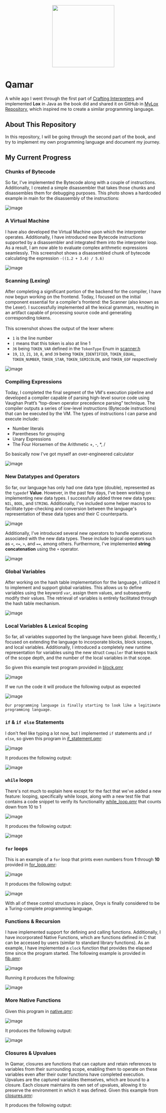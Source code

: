 <div align="center">
  <img src="https://github.com/OmarAzizi/Qamar/assets/110500643/3271cf3d-60ad-434b-a910-f0b3d1a7f5d9" height="200" width="200">
</div>

# Qamar
A while ago I went through the first part of [Crafting Interpreters](https://craftinginterpreters.com/) and implemented **Lox** in Java as the book did and shared it on GitHub in [MyLox Repository](https://github.com/OmarAzizi/MyLox), which inspired me to create a similar programming language.

## About This Repository
In this repository, I will be going through the second part of the book, and try to implement my own programming language and document my journey.

## My Current Progress
### Chunks of Bytecode
So far, I've implemented the Bytecode along with a couple of instructions. Additionally, I created a simple disassembler that takes those chunks and disassembles them for debugging purposes. This photo shows a hardcoded example in main for the disassembly of the instructions:

![image](https://github.com/OmarAzizi/clox/assets/110500643/a3101208-9e3b-4ab4-8bca-00531782d7f6)

### A Virtual Machine
I have also developed the Virtual Machine upon which the interpreter operates. Additionally, I have introduced new Bytecode instructions supported by a disassembler and integrated them into the interpreter loop. As a result, I am now able to evaluate complex arithmetic expressions seamlessly. This screenshot shows a disassembled chunk of bytecode calculating the expression `-((1.2 + 3.4) / 5.6)`

![image](https://github.com/OmarAzizi/clox/assets/110500643/cba5db4c-2a1f-4a9a-b25d-beb85acc580c)

### Scanning (Lexing)
After completing a significant portion of the backend for the compiler, I have now begun working on the frontend. Today, I focused on the initial component essential for a compiler's frontend: the Scanner (also known as the Lexer). I successfully implemented all the lexical grammars, resulting in an artifact capable of processing source code and generating corresponding tokens.
<br><br>
This screenshot shows the output of the lexer where:
- `1` is the line number
- `|` means that this token is also at line 1
- `36` being `TOKEN_VAR` defined in the `TokenType` Enum in [scanner.h](https://github.com/OmarAzizi/clox/blob/main/scanner.h)
- `19`, `13`, `21`, `10`, `8`, and `39` being `TOKEN_IDENTIFIER`, `TOKEN_EQUAL`, `TOKEN_NUMBER`, `TOKEN_STAR`, `TOKEN_SEMICOLON`, and `TOKEN_EOF` respectively

![image](https://github.com/OmarAzizi/clox/assets/110500643/97d4fd60-d601-4162-af51-2d7edd77d56d)

### Compiling Expressions
Today, I completed the final segment of the VM's execution pipeline and developed a compiler capable of parsing high-level source code using Vaughan Pratt’s “top-down operator precedence parsing” technique. The compiler outputs a series of low-level instructions (Bytecode instructions) that can be executed by the VM. The types of instructions I can parse and execute include:
- Number literals
- Parentheses for grouping
- Unary Expressions
- The Four Horsemen of the Arithmetic +, -, *, /

So basically now I've got myself an over-engineered calculator

![image](https://github.com/OmarAzizi/clox/assets/110500643/1040976c-dd01-43de-b2db-dabcbf589f79)

### New Datatypes and Operators
So far, our language has only had one data type (double), represented as the `typedef` **Value**. However, in the past few days, I've been working on implementing new data types. I successfully added three new data types: `NIL`, `BOOL`, and `STRING`. Additionally, I've included some helper macros to facilitate type-checking and conversion between the language's representation of these data types and their C counterparts.

![image](https://github.com/OmarAzizi/clox/assets/110500643/7fdcbeb9-b64f-40fb-bc3e-1bbf8aa241a2)

Additionally, I've introduced several new operators to handle operations associated with the new data types. These include logical operators such as `<`, `<=`, `>`, and `==`, among others. Furthermore, I've implemented **string concatenation** using the `+` operator.

![image](https://github.com/OmarAzizi/clox/assets/110500643/c0b671e9-17da-4b5e-9ee4-3c1c6b8137b2)

### Global Variables
After working on the hash table implementation for the language, I utilized it to implement and support global variables. This allows us to define variables using the keyword `var`, assign them values, and subsequently modify their values. The retrieval of variables is entirely facilitated through the hash table mechanism.

![image](https://github.com/OmarAzizi/Onyx/assets/110500643/14083a3f-cb7d-4eb3-a4e3-2e6b1d16be71)

### Local Variables & Lexical Scoping
So far, all variables supported by the language have been global. Recently, I focused on extending the language to incorporate blocks, block scopes, and local variables. Additionally, I introduced a completely new runtime representation for variables using the new struct `Compiler` that keeps track of the scope depth, and the number of the local variables in that scope.

So given this example test program provided in [block.qmr](https://github.com/OmarAzizi/Onyx/blob/main/tests/block.qmr)

![image](https://github.com/OmarAzizi/Onyx/assets/110500643/73b9704e-5d18-47e0-96c0-3d6e2df3fd86)

If we run the code it will produce the following output as expected

![image](https://github.com/OmarAzizi/Onyx/assets/110500643/c6cf395a-a62d-4f03-b8b3-b01aab95c208)

```
Our programming language is finally starting to look like a legitimate programming language.
```

### `if` & `if else` Statements
I don't feel like typing a lot now, but I implemented `if` statements and `if else`, so given this program in [if_statement.qmr](https://github.com/OmarAzizi/Onyx/blob/main/tests/if_statement.qmr):

![image](https://github.com/OmarAzizi/Onyx/assets/110500643/217714f3-3109-4f51-8457-e88c1d75bdcb)

It produces the following output:

![image](https://github.com/OmarAzizi/Onyx/assets/110500643/696928bc-436b-47db-a24e-0dbb8d8ad910)

### `while` loops
There's not much to explain here except for the fact that we've added a new feature: looping, specifically while loops, along with a new test file that contains a code snippet to verify its functionality [while_loop.qmr](https://github.com/OmarAzizi/Onyx/blob/main/tests/while_loop.qmr) that counts down from 10 to 1

![image](https://github.com/OmarAzizi/Onyx/assets/110500643/f131e4cb-0628-4a48-beb6-0939df855924)

It produces the following output:

![image](https://github.com/OmarAzizi/Onyx/assets/110500643/00b742c6-f508-4005-a3d0-e81c3880912c)

### `for` loops
This is an example of a `for` loop that prints even numbers from **1** through **10** provided in [for_loop.qmr](https://github.com/OmarAzizi/Onyx/blob/main/tests/for_loop.qmr):

![image](https://github.com/OmarAzizi/Onyx/assets/110500643/4a124fab-4566-47b6-983b-8de32bbb4e1c)

It produces the following output:

![image](https://github.com/OmarAzizi/Onyx/assets/110500643/fbf18df7-16c0-4f64-9cf7-2785201f99d6)

With all of these control structures in place, Onyx is finally considered to be a Turing-complete programming language.

### Functions & Recursion
I have implemented support for defining and calling functions. Additionally, I have incorporated Native Functions, which are functions defined in C that can be accessed by users (similar to standard library functions). As an example, I have implemented a `clock` function that provides the elapsed time since the program started. The following example is provided in [fib.qmr](https://github.com/OmarAzizi/Onyx/blob/main/tests/fib.qmr):

![image](https://github.com/OmarAzizi/Onyx/assets/110500643/cd57da57-f4ac-44ee-aed0-12b495d39b26)

Running it produces the following:

![image](https://github.com/OmarAzizi/Onyx/assets/110500643/293e9a35-71bc-450e-b56a-adbab9734f4d)

### More Native Functions
Given this program in [native.qmr](https://github.com/OmarAzizi/Qamar/blob/main/tests/native.qmr):

![image](https://github.com/OmarAzizi/Qamar/assets/110500643/876b0dcd-e40c-467c-beec-65746b147b0d)

It produces the following output:

![image](https://github.com/OmarAzizi/Qamar/assets/110500643/49b567fe-34cb-41ae-9c0b-8cd3de588280)

### Closures & Upvalues
In Qamar, closures are functions that can capture and retain references to variables from their surrounding scope, enabling them to operate on these variables even after their outer functions have completed execution. Upvalues are the captured variables themselves, which are bound to a closure. Each closure maintains its own set of upvalues, allowing it to preserve the environment in which it was defined. Given this example from [closures.qmr](https://github.com/OmarAzizi/Onyx/blob/main/tests/closures.qmr):

It produces the following output:
